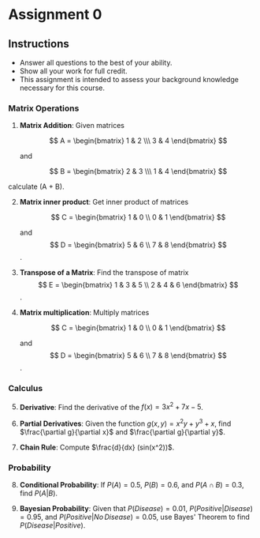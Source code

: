 # Assignment 0

## Instructions

- Answer all questions to the best of your ability.
- Show all your work for full credit.
- This assignment is intended to assess your background knowledge necessary for this course.

### Matrix Operations

1. **Matrix Addition**: Given matrices
   
   $$
   A = \begin{bmatrix} 1 & 2 \\\ 3 & 4 \end{bmatrix}
   $$
   
   and 
   
   $$
   B = \begin{bmatrix} 2 & 3 \\\ 1 & 4 \end{bmatrix}
   $$
   
calculate (A + B).

2. **Matrix inner product**: Get inner product of matrices 
   
   $$
   C = \begin{bmatrix} 1 & 0 \\ 0 & 1 \end{bmatrix}
   $$
   
   and 
   $$
   D = \begin{bmatrix} 5 & 6 \\ 7 & 8 \end{bmatrix}
   $$.

3. **Transpose of a Matrix**: Find the transpose of matrix
   $$
   E = \begin{bmatrix} 1 & 3 & 5 \\ 2 & 4 & 6 \end{bmatrix}
   $$.

4. **Matrix multiplication**: Multiply matrices 
   
   $$
   C = \begin{bmatrix} 1 & 0 \\ 0 & 1 \end{bmatrix}
   $$
   
   and 
   $$
   D = \begin{bmatrix} 5 & 6 \\ 7 & 8 \end{bmatrix}
   $$.

### Calculus

5. **Derivative**: Find the derivative of the 
   $f(x) = 3x^2 + 7x - 5$.

6. **Partial Derivatives**: Given the function $g(x, y) = x^2 y + y^3 + x$, find $\frac{\partial g}{\partial x}$ and $\frac{\partial g}{\partial y}$.

7. **Chain Rule**: Compute $\frac{d}{dx} (sin(x^2))$.

### Probability

8. **Conditional Probability**: If $P(A) = 0.5$, $P(B) = 0.6$, and $P(A \cap B) = 0.3$, find $P(A | B)$.

9. **Bayesian Probability**: Given that $P(Disease) = 0.01$, $P(Positive | Disease) = 0.95$, and $P(Positive | No\, Disease) = 0.05$, use Bayes' Theorem to find $P(Disease | Positive)$.
